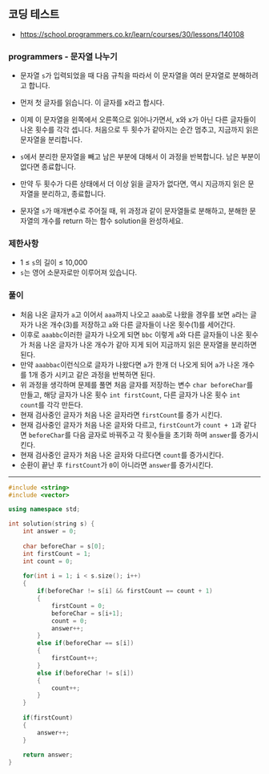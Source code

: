 ## 코딩 테스트
- https://school.programmers.co.kr/learn/courses/30/lessons/140108

### programmers - 문자열 나누기

- 문자열 `s`가 입력되었을 때 다음 규칙을 따라서 이 문자열을 여러 문자열로 분해하려고 합니다.

- 먼저 첫 글자를 읽습니다. 이 글자를 x라고 합시다.
- 이제 이 문자열을 왼쪽에서 오른쪽으로 읽어나가면서, x와 x가 아닌 다른 글자들이 나온 횟수를 각각 셉니다. 처음으로 두 횟수가 같아지는 순간 멈추고, 지금까지 읽은 문자열을 분리합니다.
- `s`에서 분리한 문자열을 빼고 남은 부분에 대해서 이 과정을 반복합니다. 남은 부분이 없다면 종료합니다.
- 만약 두 횟수가 다른 상태에서 더 이상 읽을 글자가 없다면, 역시 지금까지 읽은 문자열을 분리하고, 종료합니다.
- 문자열 `s`가 매개변수로 주어질 때, 위 과정과 같이 문자열들로 분해하고, 분해한 문자열의 개수를 return 하는 함수 solution을 완성하세요.

### 제한사항
- 1 ≤ `s`의 길이 ≤ 10,000
- `s`는 영어 소문자로만 이루어져 있습니다.

### 풀이
- 처음 나온 글자가 `a`고 이어서 `aaa`까지 나오고 `aaab`로 나왔을 경우를 보면 `a`라는 글자가 나온 개수(3)를 저장하고 `a`와 다른 글자들이 나온 횟수(1)를 세어간다.
- 이후로 `aaabbc`이러한 글자가 나오게 되면 `bbc` 이렇게 `a`와 다른 글자들이 나온 횟수가 처음 나온 글자가 나온 개수가 같아 지게 되어 지금까지 읽은 문자열을 분리하면 된다.
- 만약 `aaabbac`이런식으로 글자가 나왔다면 `a`가 한개 더 나오게 되어 `a`가 나온 개수를 1개 증가 시키고 같은 과정을 반복하면 된다.
- 위 과정을 생각하며 문제를 풀면 처음 글자를 저장하는 변수 `char beforeChar`를 만들고, 해당 글자가 나온 횟수 `int firstCount`, 다른 글자가 나온 횟수 `int count`를 각각 만든다.
- 현재 검사중인 글자가 처음 나온 글자라면 `firstCount`를 증가 시킨다.
- 현재 검사중인 글자가 처음 나온 글자와 다르고, `firstCount`가 `count + 1`과 같다면 `beforeChar`를 다음 글자로 바꿔주고 각 횟수들을 초기화 하며 `answer`를 증가시킨다.
- 현재 검사중인 글자가 처음 나온 글자와 다르다면 `count`를 증가시킨다.
- 순환이 끝난 후 `firstCount`가 `0`이 아니라면 `answer`를 증가시킨다.

***
```c++
#include <string>
#include <vector>

using namespace std;

int solution(string s) {
    int answer = 0;
    
    char beforeChar = s[0];
    int firstCount = 1;
    int count = 0;
    
    for(int i = 1; i < s.size(); i++)
    {
        if(beforeChar != s[i] && firstCount == count + 1)
        {
            firstCount = 0;
            beforeChar = s[i+1];
            count = 0;
            answer++;
        }
        else if(beforeChar == s[i])
        {
            firstCount++;
        }
        else if(beforeChar != s[i])
        {
            count++;
        }
    }
    
    if(firstCount)
    {
        answer++;
    }
    
    return answer;
}
```
